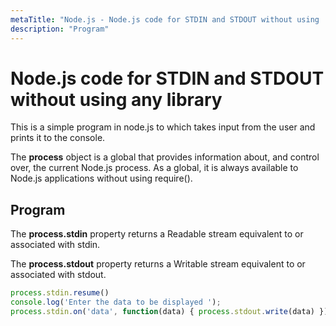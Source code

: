 ```yaml
---
metaTitle: "Node.js - Node.js code for STDIN and STDOUT without using  any library"
description: "Program"
---
```


# Node.js code for STDIN and STDOUT without using  any library


This is a simple program in node.js to which takes input from the user and prints it to the console.

The **process** object is a global that provides information about, and control over, the current Node.js process. As a global, it is always available to Node.js applications without using require().



## Program


The **process.stdin** property returns a Readable stream equivalent to or associated with stdin.

The **process.stdout** property returns a Writable stream equivalent to or associated with stdout.

```js
process.stdin.resume()
console.log('Enter the data to be displayed ');
process.stdin.on('data', function(data) { process.stdout.write(data) })

```

